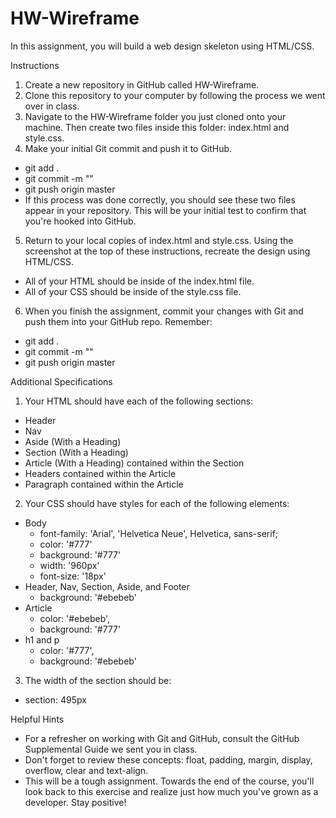 # HW-Wireframe

In this assignment, you will build a web design skeleton using HTML/CSS.

Instructions

1. Create a new repository in GitHub called HW-Wireframe.
2. Clone this repository to your computer by following the process we went over in class.
3. Navigate to the HW-Wireframe folder you just cloned onto your machine. Then create two files inside this folder: index.html and style.css.
4. Make your initial Git commit and push it to GitHub.
  * git add .
  * git commit -m "<COMMENT>"
  * git push origin master
  * If this process was done correctly, you should see these two files appear in your repository. This will be your initial test to confirm that you're hooked into GitHub.
5. Return to your local copies of index.html and style.css. Using the screenshot at the top of these instructions, recreate the design using HTML/CSS.
  * All of your HTML should be inside of the index.html file.
  * All of your CSS should be inside of the style.css file.
6. When you finish the assignment, commit your changes with Git and push them into your GitHub repo. Remember:
  * git add .
  * git commit -m "<COMMENT>"
  * git push origin master


Additional Specifications

1. Your HTML should have each of the following sections:
  * Header
  * Nav
  * Aside (With a Heading)
  * Section (With a Heading)
  * Article (With a Heading) contained within the Section
  * Headers contained within the Article
  * Paragraph contained within the Article
2. Your CSS should have styles for each of the following elements:
  * Body
    * font-family: 'Arial', 'Helvetica Neue', Helvetica, sans-serif;
    * color: '#777'
    * background: '#777'
    * width: '960px'
    * font-size: '18px'
  * Header, Nav, Section, Aside, and Footer
    * background: '#ebebeb'
  * Article
    * color: '#ebebeb',
    * background: '#777'
  * h1 and p
    * color: '#777',
    * background: '#ebebeb'
3. The width of the section should be:
  * section: 495px


Helpful Hints
  * For a refresher on working with Git and GitHub, consult the GitHub Supplemental Guide we sent you in class.
  * Don't forget to review these concepts: float, padding, margin, display, overflow, clear and text-align.
  * This will be a tough assignment. Towards the end of the course, you'll look back to this exercise and realize just how much you've grown as a developer. Stay positive!
